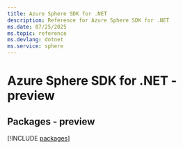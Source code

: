```yaml
---
title: Azure Sphere SDK for .NET
description: Reference for Azure Sphere SDK for .NET
ms.date: 07/25/2025
ms.topic: reference
ms.devlang: dotnet
ms.service: sphere
---
```

# Azure Sphere SDK for .NET - preview
## Packages - preview
[!INCLUDE [packages](sphere-index.md)]